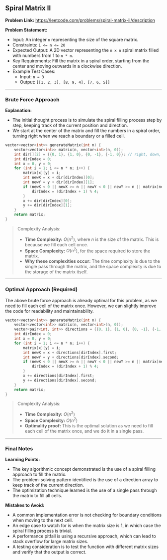 ## Spiral Matrix II

**Problem Link:** https://leetcode.com/problems/spiral-matrix-ii/description

**Problem Statement:**
- Input: An integer `n` representing the size of the square matrix.
- Constraints: `1 <= n <= 20`
- Expected Output: A 2D vector representing the `n x n` spiral matrix filled with numbers from 1 to `n * n`.
- Key Requirements: Fill the matrix in a spiral order, starting from the center and moving outwards in a clockwise direction.
- Example Test Cases:
  - Input: `n = 3`
  - Output: `[[1, 2, 3], [8, 9, 4], [7, 6, 5]]`

---

### Brute Force Approach

**Explanation:**
- The initial thought process is to simulate the spiral filling process step by step, keeping track of the current position and direction.
- We start at the center of the matrix and fill the numbers in a spiral order, turning right when we reach a boundary or a filled cell.

```cpp
vector<vector<int>> generateMatrix(int n) {
    vector<vector<int>> matrix(n, vector<int>(n, 0));
    int dir[][2] = {{0, 1}, {1, 0}, {0, -1}, {-1, 0}}; // right, down, left, up
    int dirIndex = 0;
    int x = 0, y = 0;
    for (int i = 1; i <= n * n; i++) {
        matrix[x][y] = i;
        int newX = x + dir[dirIndex][0];
        int newY = y + dir[dirIndex][1];
        if (newX < 0 || newX >= n || newY < 0 || newY >= n || matrix[newX][newY] != 0) {
            dirIndex = (dirIndex + 1) % 4;
        }
        x += dir[dirIndex][0];
        y += dir[dirIndex][1];
    }
    return matrix;
}
```

> Complexity Analysis:
> - **Time Complexity:** $O(n^2)$, where $n$ is the size of the matrix. This is because we fill each cell once.
> - **Space Complexity:** $O(n^2)$, for the space required to store the matrix.
> - **Why these complexities occur:** The time complexity is due to the single pass through the matrix, and the space complexity is due to the storage of the matrix itself.

---

### Optimal Approach (Required)

The above brute force approach is already optimal for this problem, as we need to fill each cell of the matrix once. However, we can slightly improve the code for readability and maintainability.

```cpp
vector<vector<int>> generateMatrix(int n) {
    vector<vector<int>> matrix(n, vector<int>(n, 0));
    vector<pair<int, int>> directions = {{0, 1}, {1, 0}, {0, -1}, {-1, 0}}; // right, down, left, up
    int dirIndex = 0;
    int x = 0, y = 0;
    for (int i = 1; i <= n * n; i++) {
        matrix[x][y] = i;
        int newX = x + directions[dirIndex].first;
        int newY = y + directions[dirIndex].second;
        if (newX < 0 || newX >= n || newY < 0 || newY >= n || matrix[newX][newY] != 0) {
            dirIndex = (dirIndex + 1) % 4;
        }
        x += directions[dirIndex].first;
        y += directions[dirIndex].second;
    }
    return matrix;
}
```

> Complexity Analysis:
> - **Time Complexity:** $O(n^2)$
> - **Space Complexity:** $O(n^2)$
> - **Optimality proof:** This is the optimal solution as we need to fill each cell of the matrix once, and we do it in a single pass.

---

### Final Notes

**Learning Points:**
- The key algorithmic concept demonstrated is the use of a spiral filling approach to fill the matrix.
- The problem-solving pattern identified is the use of a direction array to keep track of the current direction.
- The optimization technique learned is the use of a single pass through the matrix to fill all cells.

**Mistakes to Avoid:**
- A common implementation error is not checking for boundary conditions when moving to the next cell.
- An edge case to watch for is when the matrix size is 1, in which case the spiral filling process is trivial.
- A performance pitfall is using a recursive approach, which can lead to stack overflow for large matrix sizes.
- A testing consideration is to test the function with different matrix sizes and verify that the output is correct.